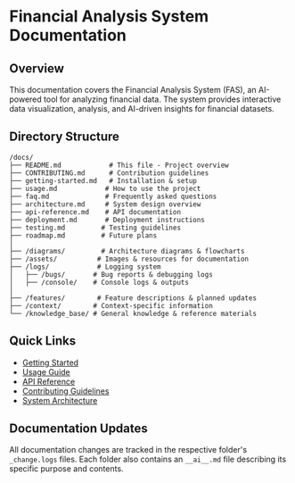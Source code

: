 # Financial Analysis System Documentation

## Overview
This documentation covers the Financial Analysis System (FAS), an AI-powered tool for analyzing financial data. The system provides interactive data visualization, analysis, and AI-driven insights for financial datasets.

## Directory Structure
```
/docs/
├── README.md            # This file - Project overview
├── CONTRIBUTING.md      # Contribution guidelines
├── getting-started.md   # Installation & setup
├── usage.md            # How to use the project
├── faq.md              # Frequently asked questions
├── architecture.md     # System design overview
├── api-reference.md    # API documentation
├── deployment.md       # Deployment instructions
├── testing.md         # Testing guidelines
├── roadmap.md         # Future plans
│
├── /diagrams/         # Architecture diagrams & flowcharts
├── /assets/          # Images & resources for documentation
├── /logs/            # Logging system
│   ├── /bugs/       # Bug reports & debugging logs
│   ├── /console/    # Console logs & outputs
│
├── /features/        # Feature descriptions & planned updates
├── /context/        # Context-specific information
└── /knowledge_base/ # General knowledge & reference materials
```

## Quick Links
- [Getting Started](getting-started.md)
- [Usage Guide](usage.md)
- [API Reference](api-reference.md)
- [Contributing Guidelines](CONTRIBUTING.md)
- [System Architecture](architecture.md)

## Documentation Updates
All documentation changes are tracked in the respective folder's `_change.logs` files. Each folder also contains an `__ai__.md` file describing its specific purpose and contents. 
